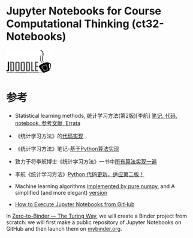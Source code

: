 # Jupyter Notebooks for Course Computational Thinking (ct32-Notebooks)

<a target="_blank" href="https://www.jdoodle.com/execute-haskell-online/"><img src="./images/jdoodle.png" alt="jdoodle" /></a>



# 参考

* Statistical learning methods, 统计学习方法(第2版)[李航] [笔记, 代码, notebook, 参考文献, Errata](https://github.com/SmirkCao/Lihang)

* 《统计学习方法》的[代码实现](https://github.com/fengdu78/lihang-code)

* 《统计学习方法》笔记-[基于Python算法实现](https://github.com/wzyonggege/statistical-learning-method)

* 致力于将李航博士《统计学习方法》一书中[所有算法实现一遍](https://github.com/WenDesi/lihang_book_algorithm)

* 李航《统计学习方法》[Python 代码更新，适应第二版！](https://zhuanlan.zhihu.com/p/75145043)

* Machine learning algorithms [implemented by pure numpy](https://github.com/carefree0910/MachineLearning), and A simplified (and more elegant) [version](https://github.com/carefree0910/carefree-ml)

* [How to Execute Jupyter Notebooks from GitHub](https://soshnikov.com/education/how-to-execute-notebooks-from-github/)

In [Zero-to-Binder — The Turing Way](https://the-turing-way.netlify.app/communication/binder/zero-to-binder.html), we will create a Binder project from scratch: we will first make a public repository of Jupyter Notebooks on GitHub and then launch them on [mybinder.org](http://mybinder.org/).
